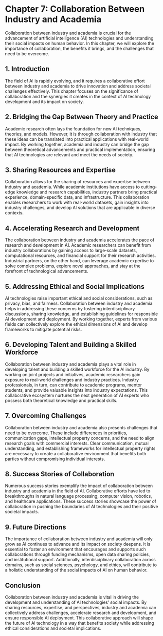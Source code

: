 Chapter 7: Collaboration Between Industry and Academia
======================================================

Collaboration between industry and academia is crucial for the advancement of artificial intelligence (AI) technologies and understanding their social impacts on human behavior. In this chapter, we will explore the importance of collaboration, the benefits it brings, and the challenges that need to be overcome.

**1. Introduction**
-------------------

The field of AI is rapidly evolving, and it requires a collaborative effort between industry and academia to drive innovation and address societal challenges effectively. This chapter focuses on the significance of collaboration and the synergies it creates in the context of AI technology development and its impact on society.

**2. Bridging the Gap Between Theory and Practice**
---------------------------------------------------

Academic research often lays the foundation for new AI techniques, theories, and models. However, it is through collaboration with industry that these ideas can be translated into practical applications with real-world impact. By working together, academia and industry can bridge the gap between theoretical advancements and practical implementation, ensuring that AI technologies are relevant and meet the needs of society.

**3. Sharing Resources and Expertise**
--------------------------------------

Collaboration allows for the sharing of resources and expertise between industry and academia. While academic institutions have access to cutting-edge knowledge and research capabilities, industry partners bring practical experience, domain-specific data, and infrastructure. This collaboration enables researchers to work with real-world datasets, gain insights into industry challenges, and develop AI solutions that are applicable in diverse contexts.

**4. Accelerating Research and Development**
--------------------------------------------

The collaboration between industry and academia accelerates the pace of research and development in AI. Academic researchers can benefit from industry collaborations by gaining access to large-scale datasets, computational resources, and financial support for their research activities. Industrial partners, on the other hand, can leverage academic expertise to solve complex problems, explore novel approaches, and stay at the forefront of technological advancements.

**5. Addressing Ethical and Social Implications**
-------------------------------------------------

AI technologies raise important ethical and social considerations, such as privacy, bias, and fairness. Collaboration between industry and academia helps in addressing these concerns by fostering interdisciplinary discussions, sharing knowledge, and establishing guidelines for responsible AI development and deployment. By working together, experts from various fields can collectively explore the ethical dimensions of AI and develop frameworks to mitigate potential risks.

**6. Developing Talent and Building a Skilled Workforce**
---------------------------------------------------------

Collaboration between industry and academia plays a vital role in developing talent and building a skilled workforce for the AI industry. By working on joint projects and initiatives, academic researchers gain exposure to real-world challenges and industry practices. Industry professionals, in turn, can contribute to academic programs, mentor students, and provide valuable insights into industry expectations. This collaborative ecosystem nurtures the next generation of AI experts who possess both theoretical knowledge and practical skills.

**7. Overcoming Challenges**
----------------------------

Collaboration between industry and academia also presents challenges that need to be overcome. These include differences in priorities, communication gaps, intellectual property concerns, and the need to align research goals with commercial interests. Clear communication, mutual understanding, and establishing frameworks for intellectual property rights are necessary to create a collaborative environment that benefits both parties without compromising individual interests.

**8. Success Stories of Collaboration**
---------------------------------------

Numerous success stories exemplify the impact of collaboration between industry and academia in the field of AI. Collaborative efforts have led to breakthroughs in natural language processing, computer vision, robotics, and healthcare applications. These success stories showcase the power of collaboration in pushing the boundaries of AI technologies and their positive societal impacts.

**9. Future Directions**
------------------------

The importance of collaboration between industry and academia will only grow as AI continues to advance and its impact on society deepens. It is essential to foster an environment that encourages and supports such collaborations through funding mechanisms, open data sharing policies, and institutional support. Additionally, interdisciplinary collaboration across domains, such as social sciences, psychology, and ethics, will contribute to a holistic understanding of the social impacts of AI on human behavior.

**Conclusion**
--------------

Collaboration between industry and academia is vital in driving the development and understanding of AI technologies' social impacts. By sharing resources, expertise, and perspectives, industry and academia can collectively address challenges, accelerate research and development, and ensure responsible AI deployment. This collaborative approach will shape the future of AI technology in a way that benefits society while addressing ethical considerations and societal implications.
